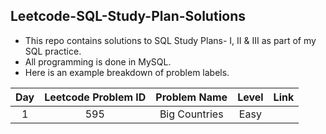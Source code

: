 ## Leetcode-SQL-Study-Plan-Solutions

- This repo contains solutions to SQL Study Plans- I, II & III as part of my SQL practice.
- All programming is done in MySQL.
- Here is an example breakdown of problem labels.

| Day  |Leetcode Problem ID   |Problem Name   | Level | Link |
|:-:|:-:|:-:|:-:|:-:|
|  1 |595|Big Countries   |Easy   |
